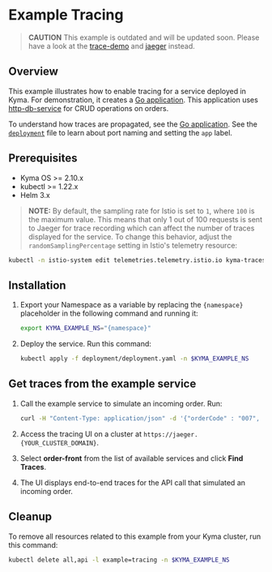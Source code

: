 # Example Tracing

>**CAUTION** This example is outdated and will be updated soon. Please have a look at the [trace-demo](./../trace-demo/) and [jaeger](./../jaeger/) instead.

## Overview

This example illustrates how to enable tracing for a service deployed in Kyma. For demonstration, it creates a [Go application](src/order-front.go). This application uses [http-db-service](../http-db-service) for CRUD operations on orders.

To understand how traces are propagated, see the [Go application](src/order-front.go). See the [`deployment`](deployment/deployment.yaml) file to learn about port naming and setting the `app` label.

## Prerequisites

- Kyma OS >= 2.10.x
- kubectl >= 1.22.x
- Helm 3.x

>**NOTE:** By default, the sampling rate for Istio is set to `1`, where `100` is the maximum value. This means that only 1 out of 100 requests is sent to Jaeger for trace recording which can affect the number of traces displayed for the service. To change this behavior, adjust the `randomSamplingPercentage` setting in Istio's telemetry resource:
```bash
kubectl -n istio-system edit telemetries.telemetry.istio.io kyma-traces
```

## Installation

1. Export your Namespace as a variable by replacing the `{namespace}` placeholder in the following command and running it:

    ```bash
    export KYMA_EXAMPLE_NS="{namespace}"
    ```

2. Deploy the service. Run this command:

    ```bash
    kubectl apply -f deployment/deployment.yaml -n $KYMA_EXAMPLE_NS
    ```

## Get traces from the example service

1. Call the example service to simulate an incoming order. Run:

    ```bash
    curl -H "Content-Type: application/json" -d '{"orderCode" : "007", "orderPrice" : 12.0}' https://order-front-api.{YOUR_CLUSTER_DOMAIN}/orders
    ```

2. Access the tracing UI on a cluster at `https://jaeger.{YOUR_CLUSTER_DOMAIN}`.

3. Select **order-front** from the list of available services and click **Find Traces**.

4. The UI displays end-to-end traces for the API call that simulated an incoming order.


## Cleanup

To remove all resources related to this example from your Kyma cluster, run this command:

```bash
kubectl delete all,api -l example=tracing -n $KYMA_EXAMPLE_NS
```
